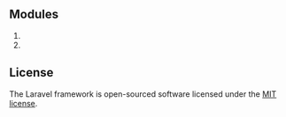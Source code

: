 ## Modules
1.
2.

## License

The Laravel framework is open-sourced software licensed under the [MIT license](http://opensource.org/licenses/MIT).
